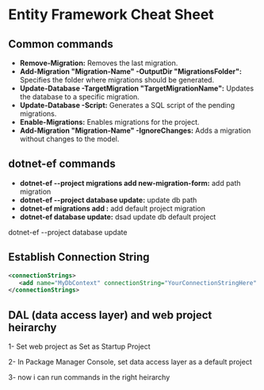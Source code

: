 # Entity Framework Cheat Sheet
 

## Common commands
- **Remove-Migration:** Removes the last migration.
- **Add-Migration "Migration-Name" -OutputDir "MigrationsFolder":** Specifies the folder where migrations should be generated.
- **Update-Database -TargetMigration "TargetMigrationName":** Updates the database to a specific migration.
- **Update-Database -Script:** Generates a SQL script of the pending migrations.
- **Enable-Migrations:** Enables migrations for the project.
- **Add-Migration "Migration-Name" -IgnoreChanges:** Adds a migration without changes to the model.

## dotnet-ef commands
- **dotnet-ef --project <path>migrations add new-migration-form:**  add path migration
- **dotnet-ef --project <path> database update:** update db path
- **dotnet-ef migrations add <MigrationsName>:** add default project migration
- **dotnet-ef database update:** dsad update db default project

dotnet-ef --project <path> database update

## Establish Connection String
```xml
<connectionStrings>
   <add name="MyDbContext" connectionString="YourConnectionStringHere" providerName="System.Data.SqlClient" />
</connectionStrings>
```


## DAL (data access layer) and web project heirarchy
1-  Set web project as Set as Startup Project

2- In Package Manager Console, set data access layer as a default project

3- now i can run commands in the right heirarchy
